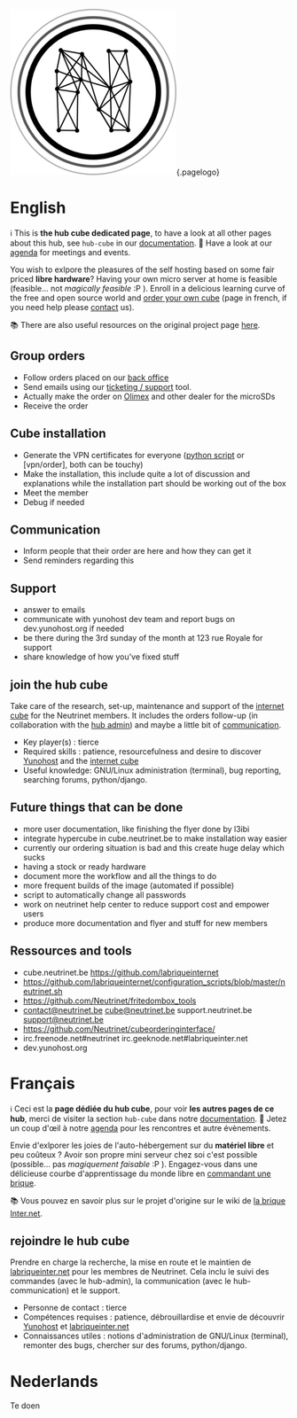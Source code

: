 <!-- TITLE: hub cube -->
<!-- SUBTITLE: Brique Internet, Cube, InternetBrik, Da Kub, ... -->

![Logo](/uploads/logo.png "Logo"){.pagelogo}
# English
:information_source: This is **the hub cube dedicated page**, to have a look at all other pages about this hub, see `hub-cube` in our [documentation](all).
:calendar: Have a look at our [agenda](agenda) for meetings and events.

You wish to exlpore the pleasures of the self hosting based on some fair priced **libre hardware**?
Having your own micro server at home is feasible (feasible... not *magically feasible* :P ).
Enroll in a delicious learning curve of the free and open source world and [order your own cube](https://admin.neutrinet.be/) (page in french, if you need help please [contact](contact) us).

:books: There are also useful resources on the original project page [here](https://wiki.labriqueinter.net/doku.php).

## Group orders

* Follow orders placed on our [back office](https://admin.neutrinet.be/admin)
* Send emails using our [ticketing / support](https://support.neutrinet.be) tool.
* Actually make the order on [Olimex](https://www.olimex.com/) and other dealer for the microSDs
* Receive the order

## Cube installation

* Generate the VPN certificates for everyone ([python script](https://github.com/Neutrinet/scripts/tree/master/vpn) or [vpn/order], both can be touchy)
* Make the installation, this include quite a lot of discussion and explanations while the installation part should be working out of the box
* Meet the member
* Debug if needed

## Communication

* Inform people that their order are here and how they can get it
* Send reminders regarding this

## Support

* answer to emails
* communicate with yunohost dev team and report bugs on dev.yunohost.org if needed
* be there during the 3rd sunday of the month at 123 rue Royale for support
* share knowledge of how you've fixed stuff

## join the hub cube

Take care of the research, set-up, maintenance and support of the [internet cube](https://internetcu.be/) for the Neutrinet members.
It includes the orders follow-up (in collaboration with the [hub admin](administration)) and maybe a little bit of [communication](communication).

* Key player(s) : tierce
* Required skills : patience, resourcefulness and desire to discover [Yunohost](https://yunohost.org) and the [internet cube](https://internetcu.be/)
* Useful knowledge: GNU/Linux administration (terminal), bug reporting, searching forums, python/django. 

## Future things that can be done

* more user documentation, like finishing the flyer done by l3ibi
* integrate hypercube in cube.neutrinet.be to make installation way easier
* currently our ordering situation is bad and this create huge delay which sucks
* having a stock or ready hardware
* document more the workflow and all the things to do
* more frequent builds of the image (automated if possible)
* script to automatically change all passwords
* work on neutrinet help center to reduce support cost and empower users
* produce more documentation and flyer and stuff for new members

## Ressources and tools

* cube.neutrinet.be https://github.com/labriqueinternet
* https://github.com/labriqueinternet/configuration_scripts/blob/master/neutrinet.sh
* https://github.com/Neutrinet/fritedombox_tools
* contact@neutrinet.be cube@neutrinet.be support.neutrinet.be support@neutrinet.be
* https://github.com/Neutrinet/cubeorderinginterface/
* irc.freenode.net#neutrinet irc.geeknode.net#labriqueinter.net
* dev.yunohost.org

# Français
:information_source: Ceci est la **page dédiée du hub cube**, pour voir **les autres pages de ce hub**, merci de visiter la section `hub-cube` dans notre [documentation](all).
:calendar: Jetez un coup d'œil à notre [agenda](agenda) pour les rencontres et autre évènements.

Envie d'exlporer les joies de l'auto-hébergement sur du **matériel libre** et peu coûteux ?
Avoir son propre mini serveur chez soi c'est possible (possible... pas *magiquement faisable* :P ).
Engagez-vous dans une délicieuse courbe d'apprentissage du monde libre en [commandant une brique](https://admin.neutrinet.be/).

:books: Vous pouvez en savoir plus sur le projet d'origine sur le wiki de [la brique Inter.net](https://wiki.labriqueinter.net/doku.php).

## rejoindre le hub cube

Prendre en charge la recherche, la mise en route et le maintien de [labriqueinter.net](http://labriqueinter.net/) pour les membres de 
Neutrinet. Cela inclu le suivi des commandes (avec le hub-admin), la communication (avec le hub-communication) et le support.

* Personne de contact : tierce
* Compétences requises : patience, débrouillardise et envie de découvrir [Yunohost](https://yunohost.org) et [labriqueinter.net](http://labriqueinter.net/)
* Connaissances utiles : notions d'administration de GNU/Linux (terminal), remonter des bugs, chercher sur des forums, python/django.
# Nederlands
Te doen





